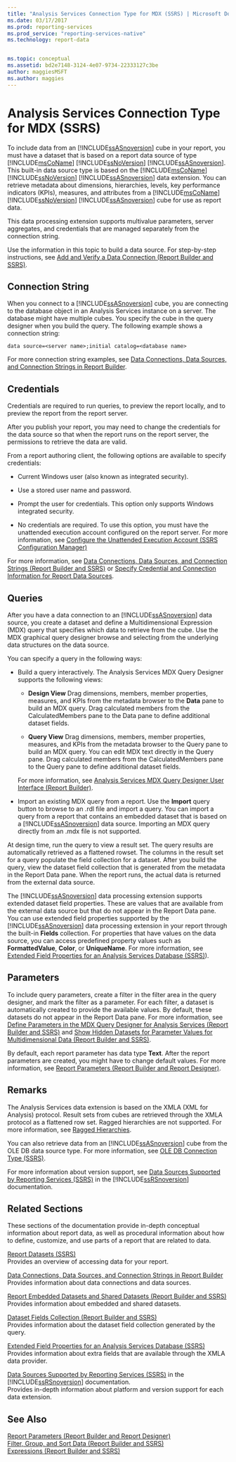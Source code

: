 ```yaml
---
title: "Analysis Services Connection Type for MDX (SSRS) | Microsoft Docs"
ms.date: 03/17/2017
ms.prod: reporting-services
ms.prod_service: "reporting-services-native"
ms.technology: report-data


ms.topic: conceptual
ms.assetid: bd2e7148-3124-4e07-9734-22333127c3be
author: maggiesMSFT
ms.author: maggies
---
```

# Analysis Services Connection Type for MDX (SSRS)
  To include data from an [!INCLUDE[ssASnoversion](../../includes/ssasnoversion-md.md)] cube in your report, you must have a dataset that is based on a report data source of type [!INCLUDE[msCoName](../../includes/msconame-md.md)] [!INCLUDE[ssNoVersion](../../includes/ssnoversion-md.md)] [!INCLUDE[ssASnoversion](../../includes/ssasnoversion-md.md)]. This built-in data source type is based on the [!INCLUDE[msCoName](../../includes/msconame-md.md)] [!INCLUDE[ssNoVersion](../../includes/ssnoversion-md.md)] [!INCLUDE[ssASnoversion](../../includes/ssasnoversion-md.md)] data extension. You can retrieve metadata about dimensions, hierarchies, levels, key performance indicators (KPIs), measures, and attributes from a [!INCLUDE[msCoName](../../includes/msconame-md.md)] [!INCLUDE[ssNoVersion](../../includes/ssnoversion-md.md)] [!INCLUDE[ssASnoversion](../../includes/ssasnoversion-md.md)] cube for use as report data.  
  
 This data processing extension supports multivalue parameters, server aggregates, and credentials that are managed separately from the connection string.  
  
 Use the information in this topic to build a data source. For step-by-step instructions, see [Add and Verify a Data Connection &#40;Report Builder and SSRS&#41;](../../reporting-services/report-data/add-and-verify-a-data-connection-report-builder-and-ssrs.md).  
  
##  <a name="Connection"></a> Connection String  
 When you connect to a [!INCLUDE[ssASnoversion](../../includes/ssasnoversion-md.md)] cube, you are connecting to the database object in an Analysis Services instance on a server. The database might have multiple cubes. You specify the cube in the query designer when you build the query. The following example shows a connection string:  
  
```  
data source=<server name>;initial catalog=<database name>  
```  
  
 For more connection string examples, see [Data Connections, Data Sources, and Connection Strings in Report Builder](data-connections-data-sources-and-connection-strings-report-builder-and-ssrs.md).  
  
  
##  <a name="Credentials"></a> Credentials  
 Credentials are required to run queries, to preview the report locally, and to preview the report from the report server.  
  
 After you publish your report, you may need to change the credentials for the data source so that when the report runs on the report server, the permissions to retrieve the data are valid.  
  
 From a report authoring client, the following options are available to specify credentials:  
  
-   Current Windows user (also known as integrated security).  
  
-   Use a stored user name and password.  
  
-   Prompt the user for credentials. This option only supports Windows integrated security.  
  
-   No credentials are required. To use this option, you must have the unattended execution account configured on the report server. For more information, see [Configure the Unattended Execution Account &#40;SSRS Configuration Manager&#41;](../../reporting-services/install-windows/configure-the-unattended-execution-account-ssrs-configuration-manager.md)
  
 For more information, see [Data Connections, Data Sources, and Connection Strings &#40;Report Builder and SSRS&#41;](../../reporting-services/report-data/data-connections-data-sources-and-connection-strings-report-builder-and-ssrs.md) or [Specify Credential and Connection Information for Report Data Sources](specify-credential-and-connection-information-for-report-data-sources.md).  
  
  
##  <a name="Query"></a> Queries  
 After you have a data connection to an [!INCLUDE[ssASnoversion](../../includes/ssasnoversion-md.md)] data source, you create a dataset and define a Multidimensional Expression (MDX) query that specifies which data to retrieve from the cube. Use the MDX graphical query designer browse and selecting from the underlying data structures on the data source.  
  
 You can specify a query in the following ways:  
  
-   Build a query interactively. The Analysis Services MDX Query Designer supports the following views:  
  
    -   **Design View** Drag dimensions, members, member properties, measures, and KPIs from the metadata browser to the **Data** pane to build an MDX query. Drag calculated members from the CalculatedMembers pane to the Data pane to define additional dataset fields.  
  
    -   **Query View** Drag dimensions, members, member properties, measures, and KPIs from the metadata browser to the Query pane to build an MDX query. You can edit MDX text directly in the Query pane. Drag calculated members from the CalculatedMembers pane to the Query pane to define additional dataset fields.  
  
     For more information, see [Analysis Services MDX Query Designer User Interface &#40;Report Builder&#41;](../../reporting-services/report-data/analysis-services-mdx-query-designer-user-interface.md).  
  
-   Import an existing MDX query from a report. Use the **Import** query button to browse to an .rdl file and import a query. You can import a query from a report that contains an embedded dataset that is based on a [!INCLUDE[ssASnoversion](../../includes/ssasnoversion-md.md)] data source. Importing an MDX query directly from an .mdx file is not supported.  
  
 At design time, run the query to view a result set. The query results are automatically retrieved as a flattened rowset. The columns in the result set for a query populate the field collection for a dataset. After you build the query, view the dataset field collection that is generated from the metadata in the Report Data pane. When the report runs, the actual data is returned from the external data source.  
  
 The [!INCLUDE[ssASnoversion](../../includes/ssasnoversion-md.md)] data processing extension supports extended dataset field properties. These are values that are available from the external data source but that do not appear in the Report Data pane. You can use extended field properties supported by the [!INCLUDE[ssASnoversion](../../includes/ssasnoversion-md.md)] data processing extension in your report through the built-in **Fields** collection. For properties that have values on the data source, you can access predefined property values such as **FormattedValue**, **Color**, or **UniqueName**. For more information, see [Extended Field Properties for an Analysis Services Database &#40;SSRS&#41;](../../reporting-services/report-data/extended-field-properties-for-an-analysis-services-database-ssrs.md)).  
  
  
##  <a name="Parameters"></a> Parameters  
 To include query parameters, create a filter in the filter area in the query designer, and mark the filter as a parameter. For each filter, a dataset is automatically created to provide the available values. By default, these datasets do not appear in the Report Data pane. For more information, see [Define Parameters in the MDX Query Designer for Analysis Services &#40;Report Builder and SSRS&#41;](../../reporting-services/report-data/define-parameters-in-the-mdx-query-designer-for-analysis-services.md) and [Show Hidden Datasets for Parameter Values for Multidimensional Data &#40;Report Builder and SSRS&#41;](../../reporting-services/report-data/show-hidden-datasets-for-parameter-values-multidimensional-data.md).  
  
 By default, each report parameter has data type **Text**. After the report parameters are created, you might have to change default values. For more information, see [Report Parameters &#40;Report Builder and Report Designer&#41;](../../reporting-services/report-design/report-parameters-report-builder-and-report-designer.md).  
  
  
##  <a name="Remarks"></a> Remarks  
 The Analysis Services data extension is based on the XMLA (XML for Analysis) protocol. Result sets from cubes are retrieved through the XMLA protocol as a flattened row set. Ragged hierarchies are not supported. For more information, see [Ragged Hierarchies](https://docs.microsoft.com/analysis-services/multidimensional-models/user-defined-hierarchies-ragged-hierarchies).  
  
 You can also retrieve data from an [!INCLUDE[ssASnoversion](../../includes/ssasnoversion-md.md)] cube from the OLE DB data source type. For more information, see [OLE DB Connection Type &#40;SSRS&#41;](../../reporting-services/report-data/ole-db-connection-type-ssrs.md).  
  
 For more information about version support, see [Data Sources Supported by Reporting Services &#40;SSRS&#41;](../../reporting-services/report-data/data-sources-supported-by-reporting-services-ssrs.md) in the [!INCLUDE[ssRSnoversion](../../includes/ssrsnoversion-md.md)] documentation.  
  
  
##  <a name="Related"></a> Related Sections  
 These sections of the documentation provide in-depth conceptual information about report data, as well as procedural information about how to define, customize, and use parts of a report that are related to data.  
  
 [Report Datasets &#40;SSRS&#41;](../../reporting-services/report-data/report-datasets-ssrs.md)  
 Provides an overview of accessing data for your report.  
  
 [Data Connections, Data Sources, and Connection Strings in Report Builder](data-connections-data-sources-and-connection-strings-report-builder-and-ssrs.md)  
 Provides information about data connections and data sources.  
  
 [Report Embedded Datasets and Shared Datasets &#40;Report Builder and SSRS&#41;](../../reporting-services/report-data/report-embedded-datasets-and-shared-datasets-report-builder-and-ssrs.md)  
 Provides information about embedded and shared datasets.  
  
 [Dataset Fields Collection &#40;Report Builder and SSRS&#41;](../../reporting-services/report-data/dataset-fields-collection-report-builder-and-ssrs.md)  
 Provides information about the dataset field collection generated by the query.  
  
 [Extended Field Properties for an Analysis Services Database &#40;SSRS&#41;](../../reporting-services/report-data/extended-field-properties-for-an-analysis-services-database-ssrs.md)  
 Provides information about extra fields that are available through the XMLA data provider.  
  
 [Data Sources Supported by Reporting Services &#40;SSRS&#41;](../../reporting-services/report-data/data-sources-supported-by-reporting-services-ssrs.md) in the [!INCLUDE[ssRSnoversion](../../includes/ssrsnoversion-md.md)] documentation.  
 Provides in-depth information about platform and version support for each data extension.  
  
  
## See Also  
 [Report Parameters &#40;Report Builder and Report Designer&#41;](../../reporting-services/report-design/report-parameters-report-builder-and-report-designer.md)   
 [Filter, Group, and Sort Data &#40;Report Builder and SSRS&#41;](../../reporting-services/report-design/filter-group-and-sort-data-report-builder-and-ssrs.md)   
 [Expressions &#40;Report Builder and SSRS&#41;](../../reporting-services/report-design/expressions-report-builder-and-ssrs.md)  
  
  
